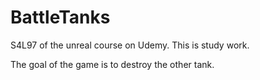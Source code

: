 # BattleTanks
S4L97 of the unreal course on Udemy. This is study work.

The goal of the game is to destroy the other tank.
